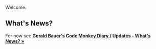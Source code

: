Welcome.

##  What's News?

For now see [**Gerald Bauer's Code Monkey Diary / Updates - What's News? »**](https://geraldb.github.io/)  
